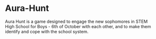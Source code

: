 # Aura-Hunt
Aura Hunt is a game designed to engage the new sophomores in STEM High School for Boys - 6th of October with each other, and to make them identify and cope with the school system.
